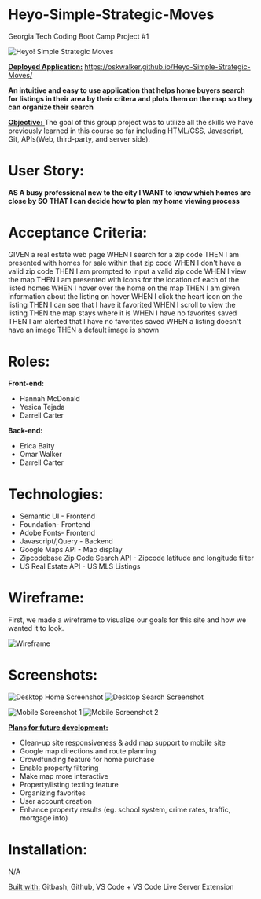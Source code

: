 # Heyo-Simple-Strategic-Moves

Georgia Tech Coding Boot Camp Project #1

![Heyo! Simple Strategic Moves](./assets/images/logo.png)


<ins> **Deployed Application:**</ins> https://oskwalker.github.io/Heyo-Simple-Strategic-Moves/

**An intuitive and easy to use application that helps home buyers search for listings in their area by their critera and plots them on the map so they can organize their search**

<ins> **Objective:** </ins> The goal of this group project was to utilize all the skills we have previously learned in this course so far including HTML/CSS, Javascript, Git, APIs(Web, third-party, and server side). 

# User Story: 

**AS A busy professional new to the city
I WANT to know which homes are close by 
SO THAT I can decide how to plan my home viewing process**

# Acceptance Criteria:

GIVEN a real estate web page
WHEN I search for a zip code
THEN I am presented with homes for sale within that zip code
WHEN I don't have a valid zip code
THEN I am prompted to input a valid zip code
WHEN I view the map
THEN I am presented with icons for the location of each of the listed homes
WHEN I hover over the home on the map
THEN I am given information about the listing on hover
WHEN I click the heart icon on the listing
THEN I can see that I have it favorited
WHEN I scroll to view the listing
THEN the map stays where it is 
WHEN I have no favorites saved
THEN I am alerted that I have no favorites saved
WHEN a listing doesn't have an image
THEN a default image is shown

# Roles:

**Front-end:**
* Hannah McDonald
* Yesica Tejada
* Darrell Carter

**Back-end:**
* Erica Baity
* Omar Walker
* Darrell Carter


# Technologies:

* Semantic UI - Frontend
* Foundation- Frontend
* Adobe Fonts- Frontend
* Javascript/jQuery - Backend
* Google Maps API - Map display
* Zipcodebase Zip Code Search API - Zipcode latitude and longitude filter
* US Real Estate API - US MLS Listings


# Wireframe:

First, we made a wireframe to visualize our goals for this site and how we wanted it to look.

![Wireframe](./assets/images/wireframe.png)



# Screenshots:

![Desktop Home Screenshot](./assets/images/DesktopScreenshot.png)
![Desktop Search Screenshot](./assets/images/DesktopScreenshot2.png)

![Mobile Screenshot 1](./assets/images/MobileScreenshot.png)
![Mobile Screenshot 2](./assets/images/MobileScreenshot2.png)



<ins> **Plans for future development:** </ins>
* Clean-up site responsiveness & add map support to mobile site
* Google map directions and route planning
* Crowdfunding feature for home purchase
* Enable property filtering 
* Make map more interactive
* Property/listing texting feature
* Organizing favorites
* User account creation
* Enhance property results (eg. school system, crime rates, traffic, mortgage info)

  
# Installation:

N/A

<ins>Built with:</ins> Gitbash, Github, VS Code + VS Code Live Server Extension 


